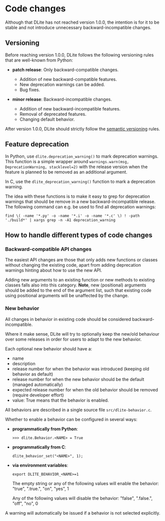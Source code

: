 Code changes
============
Although that DLite has not reached version 1.0.0, the intention is for it to be stable and not introduce unnecessary backward-incompatible changes.


Versioning
----------
Before reaching version 1.0.0, DLite follows the following versioning rules that are well-known from Python:

* **patch release**: Only backward-compatible changes.
  - Addition of new backward-compatible features.
  - New deprecation warnings can be added.
  - Bug fixes.

* **minor release**: Backward-incompatible changes.
  - Addition of new backward-incompatible features.
  - Removal of deprecated features.
  - Changing default behavior.

After version 1.0.0, DLite should strictly follow the [semantic versioning] rules.


Feature deprecation
-------------------
In Python, use `dlite.deprecation_warning()` to mark deprecation warnings.
This function is a simple wrapper around `warnings.warn(msg, DeprecationWarning, stacklevel=2)` with the release version when the feature is planned to be removed as an additional argument.

In C, use the `dlite_deprecation_warning()` function to mark a deprecation warning.

The idea with these functions is to make it easy to grep for deprecation warnings that should be remove in a new backward-incompatible release.
The following command can e.g. be used to find all deprecation warnings:

    find \( -name '*.py' -o -name '*.i' -o -name '*.c' \) ! -path './build*' | xargs grep -n -A1 deprecation_warning


How to handle different types of code changes
---------------------------------------------

### Backward-compatible API changes
The easiest API changes are those that only adds new functions or classes without changing the existing code, apart from adding deprecation warnings hinting about how to use the new API.

Adding new arguments to an existing function or new methods to existing classes falls also into this category.
**Note**, new (positional) arguments should be added to the end of the argument list, such that existing code using positional arguments will be unaffected by the change.

### New behavior
All changes in behavior in existing code should be considered backward-incompatible.

Where it make sense, DLite will try to optionally keep the new/old behaviour over some releases in order for users to adapt to the new behavior.

Each optional new behavior should have a:
- name
- description
- release number for when the behavior was introduced (keeping old behavior as default)
- release number for when the new behavior should be the default (managed automatically)
- expected release number for when the old behavior should be removed (require developer effort)
- value: True means that the behavior is enabled.

All behaviors are described in a single source file `src/dlite-behavior.c`.

Whether to enable a behavior can be configured in several ways:

- **programmatically from Python**:

      >>> dlite.Behavior.<NAME> = True

- **programmatically from C**:

      dlite_behavior_set("<NAME>", 1);

- **via environment variables**:

      export DLITE_BEHAVIOR_<NAME>=1

  The empty string or any of the following values will enable the behavior:
  "true", ".true.", "on", "yes", 1

  Any of the following values will disable the behavior:
  "false", ".false.", "off", "no", 0

A warning will automatically be issued if a behavior is not selected explicitly.


[semantic versioning]: https://semver.org/
